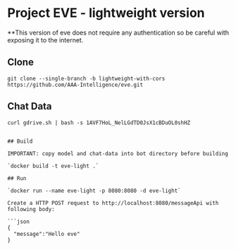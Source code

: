 # Project EVE - lightweight version

**This version of eve does not require any authentication so be careful with exposing it to the internet.

## Clone

```
git clone --single-branch -b lightweight-with-cors https://github.com/AAA-Intelligence/eve.git
```

## Chat Data

```
curl gdrive.sh | bash -s 1AVF7HoL_NelLGdTD0JsX1cBDuOL0shHZ


## Build

IMPORTANT: copy model and chat-data into bot directory before building

`docker build -t eve-light .`

## Run

`docker run --name eve-light -p 8080:8080 -d eve-light`

Create a HTTP POST request to http://localhost:8080/messageApi with following body:

```json
{
  "message":"Hello eve"
}
```
